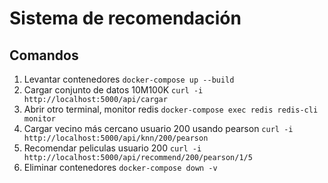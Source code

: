 # Sistema de recomendación

## Comandos

1. Levantar contenedores `docker-compose up --build`
2. Cargar conjunto de datos 10M100K `curl -i http://localhost:5000/api/cargar`
3. Abrir otro terminal, monitor redis `docker-compose exec redis redis-cli monitor`
4. Cargar vecino más cercano usuario 200 usando pearson `curl -i http://localhost:5000/api/knn/200/pearson`
6. Recomendar peliculas usuario 200 `curl -i http://localhost:5000/api/recommend/200/pearson/1/5`
7. Eliminar contenedores `docker-compose down -v`
